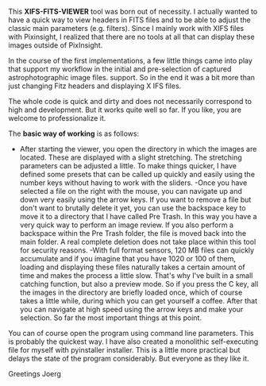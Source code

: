 This **XIFS-FITS-VIEWER** tool was born out of necessity.
I actually wanted to have a quick way to view headers in FITS files and to be able to adjust the classic main parameters (e.g. filters). 
Since I mainly work with XIFS files with Pixinsight, I realized that there are no tools at all that can display these images outside of PixInsight.

In the course of the first implementations, a few little things came into play that support my workflow in the initial and pre-selection of captured astrophotographic image files.
support. So in the end it was a bit more than just changing Fitz headers and displaying X IFS files.

The whole code is quick and dirty and does not necessarily correspond to high and development. But it works quite well so far. If you like, you are welcome to professionalize it.

The **basic way of working** is as follows:

- After starting the viewer, you open the directory in which the images are located.
These are displayed with a slight stretching. The stretching parameters can be adjusted a little. To make things quicker, I have defined some presets that can be called up quickly and easily using the number keys without having to work with the sliders.
-Once you have selected a file on the right with the mouse, you can navigate up and down very easily using the arrow keys. If you want to remove a file but don't want to brutally delete it yet, you can use the backspace key to move it to a directory that I have called Pre Trash. In this way you have a very quick way to perform an image review. If you also perform a backspace within the Pre Trash folder, the file is moved back into the main folder. A real complete deletion does not take place within this tool for security reasons.
-With full format sensors, 120 MB files can quickly accumulate and if you imagine that you have 1020 or 100 of them, loading and displaying these files naturally takes a certain amount of time and makes the process a little slow. That's why I've built in a small catching function, but also a preview mode. So if you press the C key, all the images in the directory are briefly loaded once, which of course takes a little while, during which you can get yourself a coffee. After that you can navigate at high speed using the arrow keys and make your selection.
So far the most important things at this point. 

You can of course open the program using command line parameters. This is probably the quickest way. 
I have also created a monolithic self-executing file for myself with pyinstaller installer. 
This is a little more practical but delays the state of the program considerably. But everyone as they like it.

Greetings
Joerg
